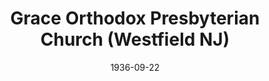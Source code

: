 ---
date: &id001 1936-09-22
end_date: null
location:
  address: 1100 Boulevard
  city: Westfield
  state: NJ
minister:
- end: 1940-01-01
  name: Donald Graham
  start: 1937-01-01
  type: Pastor
- end: 1942-01-01
  name: John Galbraith
  start: 1940-01-01
  type: Pastor
- end: 1946-01-01
  name: Robert Atwell
  start: 1943-01-01
  type: Pastor
- end: 1950-01-01
  name: Donald Graham
  start: 1947-01-01
  type: Pastor
- end: 1952-01-01
  name: Edmund Clowney
  start: 1950-01-01
  type: Supply Pastor
- end: 1962-01-01
  name: Leslie Dunn
  start: 1953-01-01
  type: Pastor
- end: 1966-01-01
  name: Jay Adams
  start: 1963-01-01
  type: Pastor
- end: 1975-01-01
  name: Robert Atwell
  start: 1967-01-01
  type: Pastor
- end: 1980-01-01
  name: Albert Edwards III
  start: 1975-01-01
  type: Pastor
- end: 1985-01-01
  name: Mack Harrell
  start: 1981-01-01
  type: Pastor
- end: 2013-01-01
  name: Stanford Sutton
  start: 1986-01-01
  type: Pastor
- end: null
  name: Timothy Ferguson
  start: 2015-01-01
  type: Pastor
ministers:
- Donald Graham
- John Galbraith
- Robert Atwell
- Donald Graham
- Edmund Clowney
- Leslie Dunn
- Jay Adams
- Robert Atwell
- Albert Edwards III
- Mack Harrell
- Stanford Sutton
- Timothy Ferguson
name: Grace Orthodox Presbyterian Church
names: null
origination_date: *id001
raw_data: "NEW JERSEY Westfield\n\nGrace Orthodox Presbyterian Church  (September\
  \ 22, 1936\u2013 )\n1100 Boulevard\nPastors: Donald Graham, 1937\u201340\nJohn Galbraith,\
  \ 1940\u201342\nRobert Atwell, 1943\u201346\nDonald Graham, 1947\u201350\nEdmund\
  \ Clowney (Supply), 1950\u201352\nLeslie Dunn, 1953\u201362\nJay Adams, 1963\u2013\
  66\nRobert Atwell, 1967\u201375\nAlbert Edwards, III, 1975\u201380\nMack Harrell,\
  \ 1981\u201385\nStanford Sutton, 1986\u20132013\nTimothy Ferguson, 2015\u2013"
received_from: null
states:
- NJ
status:
  active: false
  end_date: null
  reason: null
  received_from: null
  withdrawal_to: null
title: Grace Orthodox Presbyterian Church (Westfield NJ)
year_established:
- 1936

---